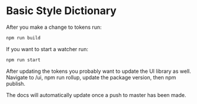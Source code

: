 # Basic Style Dictionary

After you make a change to tokens run:

```bash
npm run build
```

If you want to start a watcher run:

```bash
npm run start
```

After updating the tokens you probably want to update the UI library as well. Navigate to /ui, npm run rollup, update the package version, then npm publish.

The docs will automatically update once a push to master has been made.
